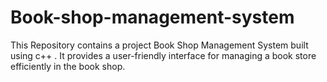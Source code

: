# Book-shop-management-system
This  Repository contains a project  Book Shop Management System built using c++ . It provides a user-friendly interface for managing a book store efficiently in the book shop. 

